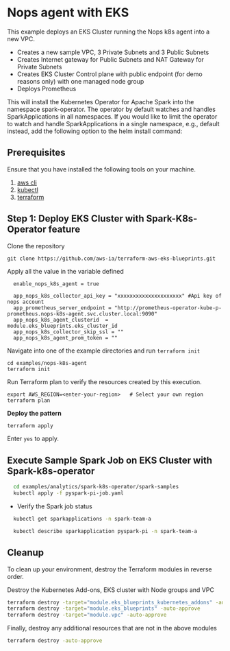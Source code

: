 # Nops agent with EKS

This example deploys an EKS Cluster running the Nops k8s agent into a new VPC.

- Creates a new sample VPC, 3 Private Subnets and 3 Public Subnets
- Creates Internet gateway for Public Subnets and NAT Gateway for Private Subnets
- Creates EKS Cluster Control plane with public endpoint (for demo reasons only) with one managed node group
- Deploys Prometheus

This will install the Kubernetes Operator for Apache Spark into the namespace spark-operator.
The operator by default watches and handles SparkApplications in all namespaces.
If you would like to limit the operator to watch and handle SparkApplications in a single namespace, e.g., default instead, add the following option to the helm install command:

## Prerequisites

Ensure that you have installed the following tools on your machine.

1. [aws cli](https://docs.aws.amazon.com/cli/latest/userguide/install-cliv2.html)
2. [kubectl](https://Kubernetes.io/docs/tasks/tools/)
3. [terraform](https://learn.hashicorp.com/tutorials/terraform/install-cli)

## Step 1: Deploy EKS Cluster with Spark-K8s-Operator feature

Clone the repository

```
git clone https://github.com/aws-ia/terraform-aws-eks-blueprints.git
```

Apply all the value in the variable defined 

```### Enable nops agent and variables values######################
  enable_nops_k8s_agent = true

  app_nops_k8s_collector_api_key = "xxxxxxxxxxxxxxxxxxxxx" #Api key of nops account 
  app_prometheus_server_endpoint = "http://prometheus-operator-kube-p-prometheus.nops-k8s-agent.svc.cluster.local:9090"
  app_nops_k8s_agent_clusterid  =  module.eks_blueprints.eks_cluster_id
  app_nops_k8s_collector_skip_ssl = ""
  app_nops_k8s_agent_prom_token = ""
```
Navigate into one of the example directories and run `terraform init`

```
cd examples/nops-k8s-agent
terraform init
```

Run Terraform plan to verify the resources created by this execution.

```
export AWS_REGION=<enter-your-region>   # Select your own region
terraform plan
```

**Deploy the pattern**

```sh
terraform apply
```

Enter `yes` to apply.

## Execute Sample Spark Job on EKS Cluster with Spark-k8s-operator

```sh
  cd examples/analytics/spark-k8s-operator/spark-samples
  kubectl apply -f pyspark-pi-job.yaml
```

- Verify the Spark job status

```sh
  kubectl get sparkapplications -n spark-team-a

  kubectl describe sparkapplication pyspark-pi -n spark-team-a
```

## Cleanup

To clean up your environment, destroy the Terraform modules in reverse order.

Destroy the Kubernetes Add-ons, EKS cluster with Node groups and VPC

```sh
terraform destroy -target="module.eks_blueprints_kubernetes_addons" -auto-approve
terraform destroy -target="module.eks_blueprints" -auto-approve
terraform destroy -target="module.vpc" -auto-approve
```

Finally, destroy any additional resources that are not in the above modules

```sh
terraform destroy -auto-approve
```
